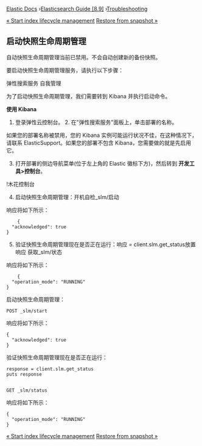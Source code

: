 

[Elastic Docs](/guide/) ›[Elasticsearch Guide [8.9]](index.md)
›[Troubleshooting](troubleshooting.md)

[« Start index lifecycle management](start-ilm.md) [Restore from snapshot
»](restore-from-snapshot.md)

## 启动快照生命周期管理

自动快照生命周期管理当前已禁用。不会自动创建新的备份快照。

要启动快照生命周期管理服务，请执行以下步骤：

弹性搜索服务 自我管理

为了启动快照生命周期管理，我们需要转到 Kibana 并执行启动命令。

**使用 Kibana**

1. 登录弹性云控制台。  2. 在"弹性搜索服务"面板上，单击部署的名称。

如果您的部署名称被禁用，您的 Kibana 实例可能运行状况不佳，在这种情况下，请联系 ElasticSupport。如果您的部署不包含 Kibana，您需要做的就是先启用它。

3. 打开部署的侧边导航菜单(位于左上角的 Elastic 徽标下方)，然后转到 **开发工具>控制台**。

!木花控制台

4. 启动快照生命周期管理：开机自检_slm/启动

响应将如下所示：

    
        {
      "acknowledged": true
    }

5. 验证快照生命周期管理现在是否正在运行：响应 = client.slm.get_status放置响应 获取_slm/状态

响应将如下所示：

    
        {
      "operation_mode": "RUNNING"
    }

启动快照生命周期管理：

    
    
    POST _slm/start

响应将如下所示：

    
    
    {
      "acknowledged": true
    }

验证快照生命周期管理现在是否正在运行：

    
    
    response = client.slm.get_status
    puts response
    
    
    GET _slm/status

响应将如下所示：

    
    
    {
      "operation_mode": "RUNNING"
    }

[« Start index lifecycle management](start-ilm.md) [Restore from snapshot
»](restore-from-snapshot.md)
